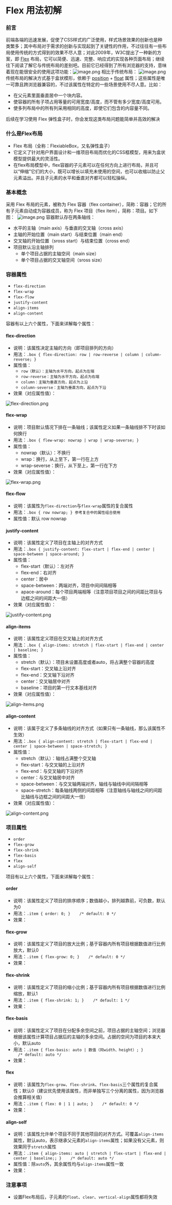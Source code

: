 # Flex 用法初解

### 前言


前端各端的迅速发展，促使了CSS样式的广泛使用，样式场景效果的创新也是种类繁多；其中布局对于需求的创新与实现起到了关键性的作用，不过往往有一些布局使用传统的方式得到的效果不尽人意；对此2009年，W3C提出了一种新的方案，即 [Flex](https://developer.mozilla.org/zh-CN/docs/Learn/CSS/CSS_layout/Flexbox#%E4%B8%BA%E4%BB%80%E4%B9%88%E6%98%AF_%E5%BC%B9%E6%80%A7%E7%9B%92%E5%AD%90) 布局，它可以简便、迅速、完整、响应式的实现各种页面布局；继续往下阅读了解它与传统布局的差别吧。目前它已经得到了所有浏览器的支持，意味着现在能很安全的使用这项功能：![image.png](https://cdn.nlark.com/yuque/0/2020/png/315380/1589616855713-fcf0b636-a6df-4545-a10f-216b0a0165ed.png#align=left&display=inline&height=317&margin=%5Bobject%20Object%5D&name=image.png&originHeight=317&originWidth=899&size=114244&status=done&style=none&width=899)
相比于传统布局：
![image.png](https://cdn.nlark.com/yuque/0/2020/png/315380/1589615144728-d74a0672-2478-4f24-afe6-b78410d59ca6.png#align=left&display=inline&height=349&margin=%5Bobject%20Object%5D&name=image.png&originHeight=352&originWidth=403&size=104466&status=done&style=none&width=400)
传统布局的解决方式基于盒状模形，依赖于 [position](https://developer.mozilla.org/en-US/docs/Web/CSS/position) + [float](https://developer.mozilla.org/en-US/docs/Web/CSS/float) 属性；这些属性是唯一可靠且跨浏览器兼容的，不过该属性在特定的一些场景使用不尽人意。比如：

- 在父元素里面垂直居中一个块内容。
- 使容器的所有子项占用等量的可用宽度/高度，而不管有多少宽度/高度可用。
- 使多列布局中的所有列采用相同的高度，即使它们包含的内容量不同。



后续在学习使用 Flex 弹性盒子时，你会发现这类布局问题能简单并高效的解决




### 什么是Flex布局


- Flex 布局（全称：FlexiableBox，又名弹性盒子）
- 它定义了针对用户界面设计和一维项目布局而优化的CSS框模型，用来为盒状模型提供最大的灵活性。
- 在flex布局模型中，flex容器的子元素可以在任何方向上进行布局，并且可以“伸缩”它们的大小，既可以增长以填充未使用的空间，也可以收缩以防止父元素溢出。并且子元素的水平和垂直对齐都可以轻松操纵。





### 基本概念


采用 Flex 布局的元素，被称为 Flex 容器（flex container），简称：容器；它的所有子元素自动成为容器成员，称为 Flex 项目（flex item），简称：项目。如下图：
 ![image.png](https://cdn.nlark.com/yuque/0/2020/png/315380/1589622159730-d51e94de-f900-4178-82bd-7a994f4f0332.png#align=left&display=inline&height=333&margin=%5Bobject%20Object%5D&name=image.png&originHeight=333&originWidth=563&size=31056&status=done&style=none&width=563)
容器默认存在两条轴线：

- 水平的主轴（main axis）与垂直的交叉轴（cross axis）
- 主轴的开始位置（main start）与结束位置（main end）
- 交叉轴的开始位置（sross start）与结束位置（cross end）
- 项目默认沿主轴排列
   - 单个项目占据的主轴空间（main size）
   - 单个项目占据的交叉轴空间（sross size）





### 容器属性


- `flex-direction`
- `flex-wrap`
- `flex-flow`
- `justify-content`
- `align-items`
- `align-content`



容器有以上六个属性，下面来详解每个属性：


#### flex-direction

- 说明：该属性决定主轴的方向（即项目排列的方向）
- 用法：`.box { flex-direction: row | row-reverse | column | column-reverse; }`
- 属性值：
   - `row（默认）：主轴为水平方向，起点为左端`
   - `row-reverse：主轴为水平方向，起点为右端`
   - `column：主轴为垂直方向，起点为上沿`
   - `column-severse：主轴为垂直方向，起点为下沿`
- 效果（对应属性值）：

![flex-direction.png](https://cdn.nlark.com/yuque/0/2020/png/315380/1589774877409-7731bf74-4914-4cbb-b8ac-7a41e9ba3b20.png#align=left&display=inline&height=198&margin=%5Bobject%20Object%5D&name=flex-direction.png&originHeight=198&originWidth=743&size=14518&status=done&style=none&width=743)


#### flex-wrap

- 说明：项目默认情况下排在一条轴线；该属性定义如果一条轴线排不下时该如何换行
- 用法：`.box { flew-wrap: nowrap | wrap | wrap-severse; }`
- 属性值：
   - nowrap（默认）：不换行
   - wrap：换行，从上至下，第一行在上方
   - wrap-severse：换行，从下至上，第一行在下方
- 效果（对应属性值）：

![flex-wrap.png](https://cdn.nlark.com/yuque/0/2020/png/315380/1591669745727-84ae7aa7-87e0-43a6-ab1a-81a10f09beb0.png#align=left&display=inline&height=147&margin=%5Bobject%20Object%5D&name=flex-wrap.png&originHeight=147&originWidth=729&size=16032&status=done&style=none&width=729)


#### flex-flow

- 说明：该属性为`flex-direction`与`flex-wrap`属性的复合属性
- 用法：`.box { row nowrap; } 参考复合中的属性组合使用`
- 属性值：默认 row nowrap



#### justify-content

- 说明：该属性定义了项目在主轴上的对齐方式
- 用法：`.box { justify-content: flex-start | flex-end | center | space-between | space-around; }`
- 属性值：
   - flex-start（默认）：左对齐
   - flex-end：右对齐
   - center：居中
   - space-between：两端对齐，项目中间间隔相等
   - apace-around：每个项目两端相等（注意项目项目之间的间距比项目与边框之间的间距大一倍）
- 效果（对应属性值）：

![justify-content.png](https://cdn.nlark.com/yuque/0/2020/png/315380/1591670906245-d0047faf-e496-4099-9a7a-678f1088b505.png#align=left&display=inline&height=252&margin=%5Bobject%20Object%5D&name=justify-content.png&originHeight=252&originWidth=729&size=16930&status=done&style=none&width=729)


#### align-items

- 说明：该属性定义项目在交叉轴上的对齐方式
- 用法：`.box { align-items: stretch | flex-start | flex-end | center | baseline; }`
- 属性值：
   - stretch（默认）：项目未设置高度或者auto，将占满整个容器的高度
   - flex-start：交叉轴上沿对齐
   - flex-end：交叉轴下沿对齐
   - center：交叉轴居中对齐
   - baseline：项目的第一行文本基线对齐
- 效果（对应属性值）：

![align-items.png](https://cdn.nlark.com/yuque/0/2020/png/315380/1591673827328-00f3a848-dd3b-45a1-aede-ce58628d2b8f.png#align=left&display=inline&height=323&margin=%5Bobject%20Object%5D&name=align-items.png&originHeight=323&originWidth=745&size=19790&status=done&style=none&width=745)


#### align-content

- 说明：该属于定义了多条轴线的对齐方式（如果只有一条轴线，那么该属性不生效）
- 用法：`.box { align-content: stretch | flex-start | flex-end | center | space-between | space-stretch; }`
- 属性值：
   - stretch（默认）：轴线占满整个交叉轴
   - flex-start：与交叉轴的上沿对齐
   - flex-end：与交叉轴的下沿对齐
   - center：与交叉轴居中对齐
   - space-between：与交叉轴两端对齐，轴线与轴线中间间隔相等
   - space-stretch：每条轴线两侧的间距相等（注意轴线与轴线之间的间距比轴线与边框之间的间距大一倍）
- 效果（对应属性值）：

![align-content.png](https://cdn.nlark.com/yuque/0/2020/png/315380/1591675142916-6295ea7f-4b69-4f60-825d-faacf38a2a89.png#align=left&display=inline&height=378&margin=%5Bobject%20Object%5D&name=align-content.png&originHeight=378&originWidth=744&size=21451&status=done&style=none&width=744)


### 项目属性


- `order`
- `flex-grow`
- `flex-shrink`
- `flex-basis`
- `flex`
- `align-self`



项目有以上六个属性，下面来详解每个属性：


#### order

- 说明：该属性定义了项目的排序顺序；数值越小，排列越靠前，可负数，默认为0
- 用法：`.item { order: 0; }    /* default: 0 */`
- 效果：



#### flex-grow

- 说明：该属性定义了项目的放大比例；基于容器内所有项目根据数值进行比例放大，默认0
- 用法：`.item { flex-grow: 0; }    /* default: 0 */`
- 效果：



#### flex-shrink

- 说明：该属性定义了项目的缩小比例；基于容器内所有项目根据数值进行比例缩放，默认1
- 用法：`.item { flex-shrink: 1; }    /* default: 1 */`
- 效果：



#### flex-basis

- 说明：该属性定义了项目在分配多余空间之前，项目占据的主轴空间；浏览器根据该属性计算项目占据后的主轴的多余空间。占据的空间为项目的本来大小，默认auto
- 用法：`.item { flex-basis: auto | 数值（同width、height）; }    /* default: auto */`
- 效果：



#### flex

- 说明：该属性为`flex-grow`、`flex-shrink`、`flex-basis`三个属性的复合属性；默认0（建议优先使用该属性，而非单独写三个分离的属性，因为浏览器会推算相关值）
- 用法：`.item { flex: 0 | 1 | auto; }    /* default: 0 */`
- 效果：



#### align-self

- 说明：该属性允许单个项目不同于其他项目的对齐方式。可覆盖`align-items`属性，默认auto，表示继承父元素的`align-items`属性；如果没有父元素，则效果同于`stretch`属性
- 用法：`.item { align-items: auto | stretch | flex-start | flex-end | center | baseline;; }    /* default: auto */`
- 属性值：除`auto`外，其余属性均与`align-items`属性一致
- 效果：





### 注意事项


- 设置Flex布局后，子元素的`float`、`clear`、`vertical-align`属性都将失效
